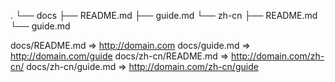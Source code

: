 .
└── docs
    ├── README.md
    ├── guide.md
    └── zh-cn
        ├── README.md
        └── guide.md


docs/README.md        => http://domain.com
docs/guide.md         => http://domain.com/guide
docs/zh-cn/README.md  => http://domain.com/zh-cn/
docs/zh-cn/guide.md   => http://domain.com/zh-cn/guide
